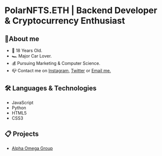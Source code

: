 <h1>PolarNFTS.ETH | Backend Developer & Cryptocurrency Enthusiast</h1>
<h2>🧠About me</h2>

<ul>
  <li>🎂 18 Years Old.</li>
  <li>🏎️ Major Car Lover.</li>
  <li>💰 Pursuing Marketing & Computer Science.</li> 
  <li>📪 Contact me on <a href="https://www.instagram.com/george.ce0/">Instagram</a>, <a href="https://twitter.com/polarnfts_eth">Twitter</a> or <a href="polarnfts@gmail.com">Email me.</a> </li>
</ul>

<h2>🛠️ Languages & Technologies </h2>
<ul>
  <li>JavaScript</li>
  <li>Python</li>
  <li>HTML5</li>
  <li>CSS3</li>
</ul>

<h2>📋 Projects </h2>
<ul>
  <li><a href="https://discord.gg/alphaomega">Alpha Omega Group</a> </li>
</ul>
